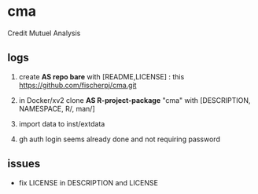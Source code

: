 # cma
Credit Mutuel Analysis
## logs
1. create **AS repo bare** with [README,LICENSE] : this https://github.com/fischerpj/cma.git
2. in Docker/xv2 clone **AS R-project-package** "cma"  with  [DESCRIPTION, NAMESPACE, R/, man/]
3. import data to inst/extdata

3. gh auth login seems already done and not requiring password
## issues
- fix LICENSE in DESCRIPTION and LICENSE